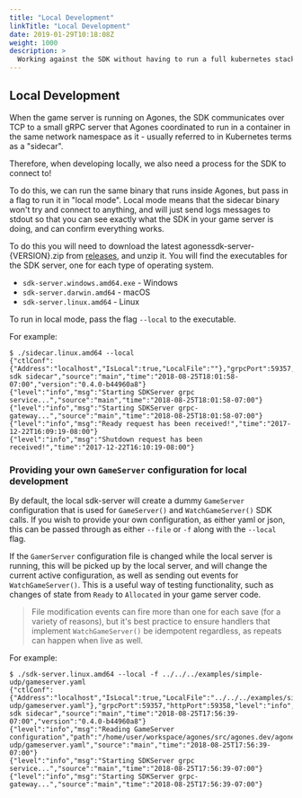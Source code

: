 ```yaml
---
title: "Local Development"
linkTitle: "Local Development"
date: 2019-01-29T10:18:08Z
weight: 1000
description: >
  Working against the SDK without having to run a full kubernetes stack
---
```


## Local Development

When the game server is running on Agones, the SDK communicates over TCP to a small
gRPC server that Agones coordinated to run in a container in the same network 
namespace as it - usually referred to in Kubernetes terms as a "sidecar".

Therefore, when developing locally, we also need a process for the SDK to connect to!

To do this, we can run the same binary that runs inside Agones, but pass in a flag
to run it in "local mode". Local mode means that the sidecar binary
won't try and connect to anything, and will just send logs messages to stdout so 
that you can see exactly what the SDK in your game server is doing, and can
confirm everything works.

To do this you will need to download the latest agonessdk-server-{VERSION}.zip from 
[releases](https://github.com/googlecloudplatform/agones/releases), and unzip it.
You will find the executables for the SDK server, one for each type of operating system.

- `sdk-server.windows.amd64.exe` - Windows
- `sdk-server.darwin.amd64` - macOS  
-  `sdk-server.linux.amd64` - Linux

To run in local mode, pass the flag `--local` to the executable.

For example:

```console
$ ./sidecar.linux.amd64 --local
{"ctlConf":{"Address":"localhost","IsLocal":true,"LocalFile":""},"grpcPort":59357,"httpPort":59358,"level":"info","msg":"Starting sdk sidecar","source":"main","time":"2018-08-25T18:01:58-07:00","version":"0.4.0-b44960a8"}
{"level":"info","msg":"Starting SDKServer grpc service...","source":"main","time":"2018-08-25T18:01:58-07:00"}
{"level":"info","msg":"Starting SDKServer grpc-gateway...","source":"main","time":"2018-08-25T18:01:58-07:00"}
{"level":"info","msg":"Ready request has been received!","time":"2017-12-22T16:09:19-08:00"}
{"level":"info","msg":"Shutdown request has been received!","time":"2017-12-22T16:10:19-08:00"}
```

### Providing your own `GameServer` configuration for local development

By default, the local sdk-server will create a dummy `GameServer` configuration that is used for `GameServer()`
and `WatchGameServer()` SDK calls. If you wish to provide your own configuration, as either yaml or json, this
can be passed through as either `--file` or `-f` along with the `--local` flag.

If the `GamerServer` configuration file is changed while the local server is running,
this will be picked up by the local server, and will change the current active configuration, as well as sending out
events for `WatchGameServer()`. This is a useful way of testing functionality, such as changes of state from `Ready` to
`Allocated` in your game server code.

> File modification events can fire more than one for each save (for a variety of reasons), 
but it's best practice to ensure handlers that implement `WatchGameServer()` be idempotent regardless, as repeats can
happen when live as well.

For example:

```console
$ ./sdk-server.linux.amd64 --local -f ../../../examples/simple-udp/gameserver.yaml
{"ctlConf":{"Address":"localhost","IsLocal":true,"LocalFile":"../../../examples/simple-udp/gameserver.yaml"},"grpcPort":59357,"httpPort":59358,"level":"info","msg":"Starting sdk sidecar","source":"main","time":"2018-08-25T17:56:39-07:00","version":"0.4.0-b44960a8"}
{"level":"info","msg":"Reading GameServer configuration","path":"/home/user/workspace/agones/src/agones.dev/agones/examples/simple-udp/gameserver.yaml","source":"main","time":"2018-08-25T17:56:39-07:00"}
{"level":"info","msg":"Starting SDKServer grpc service...","source":"main","time":"2018-08-25T17:56:39-07:00"}
{"level":"info","msg":"Starting SDKServer grpc-gateway...","source":"main","time":"2018-08-25T17:56:39-07:00"}
```